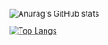 

<!--
**choieuihyun/choieuihyun** is a ✨ _special_ ✨ repository because its `README.md` (this file) appears on your GitHub profile.

Here are some ideas to get you started:

- 🔭 I’m currently working on ...
- 🌱 I’m currently learning ...
- 👯 I’m looking to collaborate on ...
- 🤔 I’m looking for help with ...
- 💬 Ask me about ...
- 📫 How to reach me: ...
- 😄 Pronouns: ...
- ⚡ Fun fact: ...
-->


![Anurag's GitHub stats](https://github-readme-stats.vercel.app/api?username=choieuihyun&show_icons=true&theme=radical)

[![Top Langs](https://github-readme-stats.vercel.app/api/top-langs/?username=choieuihyun&layout=compact)](https://github.com/anuraghazra/github-readme-stats)
